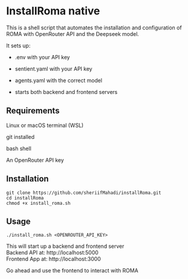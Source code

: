 # InstallRoma native

This is a shell script that automates the installation and configuration of ROMA
 with OpenRouter API and the Deepseek model.

It sets up:

- .env with your API key

- sentient.yaml with your API key

- agents.yaml with the correct model

- starts both backend and frontend servers

## Requirements

Linux or macOS terminal (WSL)

git installed

bash shell

An OpenRouter API key

## Installation
```
git clone https://github.com/sheriifMahadi/installRoma.git
cd installRoma
chmod +x install_roma.sh

```

## Usage

```
./install_roma.sh <OPENROUTER_API_KEY>

```

This will start up a backend and frontend server \
Backend API at: http://localhost:5000 \
Frontend App at: http://localhost:3000

Go ahead and use the frontend to interact with ROMA
